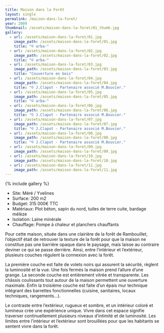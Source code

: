 ```yaml
---
title: Maison dans la Forêt
layout: single
permalink: /maison-dans-la-foret/
year: 2009
thumbnail: /assets/maison-dans-la-foret/01_thumb.jpg
gallery: 
  - url: /assets/maison-dans-la-foret/01.jpg
    image_path: /assets/maison-dans-la-foret/01.jpg
    title: "© arba-"
  - url: /assets/maison-dans-la-foret/02.jpg
    image_path: /assets/maison-dans-la-foret/02.jpg
    title: "© arba-"
  - url: /assets/maison-dans-la-foret/03.jpg
    image_path: /assets/maison-dans-la-foret/03.jpg
    title: "Couverture en bois"
  - url: /assets/maison-dans-la-foret/04.jpg
    image_path: /assets/maison-dans-la-foret/04.jpg
    title: "© J.Clapot - Partenaire associé M.Bouvier."
  - url: /assets/maison-dans-la-foret/05.jpg
    image_path: /assets/maison-dans-la-foret/05.jpg
    title: "© arba-"
  - url: /assets/maison-dans-la-foret/06.jpg
    image_path: /assets/maison-dans-la-foret/06.jpg
    title: "© J.Clapot - Partenaire associé M.Bouvier."
  - url: /assets/maison-dans-la-foret/07.jpg
    image_path: /assets/maison-dans-la-foret/07.jpg
    title: "© J.Clapot - Partenaire associé M.Bouvier."
  - url: /assets/maison-dans-la-foret/08.jpg
    image_path: /assets/maison-dans-la-foret/08.jpg
    title: "© J.Clapot - Partenaire associé M.Bouvier."
  - url: /assets/maison-dans-la-foret/09.jpg
    image_path: /assets/maison-dans-la-foret/09.jpg
  - url: /assets/maison-dans-la-foret/10.jpg
    image_path: /assets/maison-dans-la-foret/10.jpg
  - url: /assets/maison-dans-la-foret/11.jpg
    image_path: /assets/maison-dans-la-foret/11.jpg
---
```



{% include gallery %}

  * Site: Méré / Yvelines
  * Surface: 200 m2
  * Budget: 315 000€ TTC
  * Matériaux: Plot béton, sapin du nord, tuiles de terre cuite, bardage mélèze
  * Isolation: Laine minérale
  * Chauffage: Pompe à chaleur et planchers chauffants

Pour cette maison, située dans une clairière de la forêt de Rambouillet, l’objectif était de retrouver la texture de la forêt pour que la maison ne constitue pas une barrière opaque dans le paysage, mais laisse au contraire deviner ce qui se passe derrière. Ainsi, entre l’intérieur et l’extérieur, plusieurs couches régulent la connexion avec la forêt.
  
La première couche est faite de volets noirs qui assurent la sécurité, règlent la luminosité et la vue. Une fois fermés la maison prend l’allure d’une grange.
La seconde couche est entièrement vitrée et transparente. Les châssis coulissants tout autour de la maison permettent une ouverture maximale.
Enfin la troisième couche est faite d’un épais mur technique intégrant des barrettes fonctionnelles (cuisine, sanitaires, locaux techniques, rangements…).
 
Le contraste entre l’extérieur, rugueux et sombre, et un intérieur coloré et lumineux crée une expérience unique. Vivre dans cet espace signifie traverser continuellement plusieurs niveaux d’intimité et de luminosité. Les limites entre l’intérieur et l’extérieur sont brouillées pour que les habitants se sentent vivre dans la forêt.